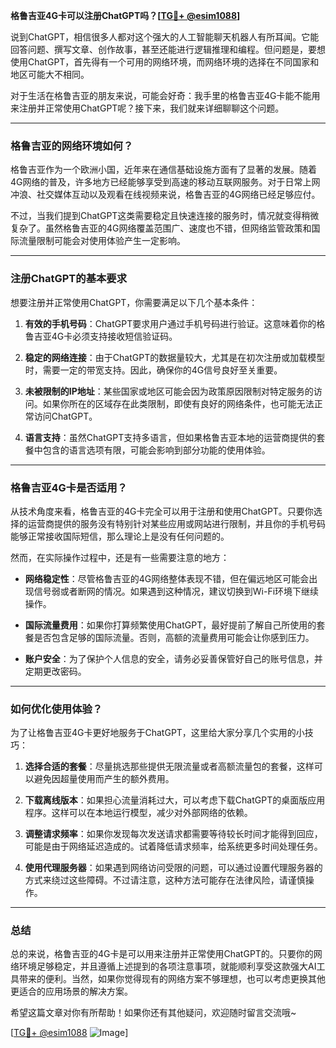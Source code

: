 **格鲁吉亚4G卡可以注册ChatGPT吗？[[TG💪+ @esim1088](https://t.me/s/esim1088)]**

说到ChatGPT，相信很多人都对这个强大的人工智能聊天机器人有所耳闻。它能回答问题、撰写文章、创作故事，甚至还能进行逻辑推理和编程。但问题是，要想使用ChatGPT，首先得有一个可用的网络环境，而网络环境的选择在不同国家和地区可能大不相同。

对于生活在格鲁吉亚的朋友来说，可能会好奇：我手里的格鲁吉亚4G卡能不能用来注册并正常使用ChatGPT呢？接下来，我们就来详细聊聊这个问题。

---

### 格鲁吉亚的网络环境如何？

格鲁吉亚作为一个欧洲小国，近年来在通信基础设施方面有了显著的发展。随着4G网络的普及，许多地方已经能够享受到高速的移动互联网服务。对于日常上网冲浪、社交媒体互动以及观看在线视频来说，格鲁吉亚的4G网络已经足够应付。

不过，当我们提到ChatGPT这类需要稳定且快速连接的服务时，情况就变得稍微复杂了。虽然格鲁吉亚的4G网络覆盖范围广、速度也不错，但网络监管政策和国际流量限制可能会对使用体验产生一定影响。

---

### 注册ChatGPT的基本要求

想要注册并正常使用ChatGPT，你需要满足以下几个基本条件：

1. **有效的手机号码**：ChatGPT要求用户通过手机号码进行验证。这意味着你的格鲁吉亚4G卡必须支持接收短信验证码。
   
2. **稳定的网络连接**：由于ChatGPT的数据量较大，尤其是在初次注册或加载模型时，需要一定的带宽支持。因此，确保你的4G信号良好至关重要。

3. **未被限制的IP地址**：某些国家或地区可能会因为政策原因限制对特定服务的访问。如果你所在的区域存在此类限制，即使有良好的网络条件，也可能无法正常访问ChatGPT。

4. **语言支持**：虽然ChatGPT支持多语言，但如果格鲁吉亚本地的运营商提供的套餐中包含的语言选项有限，可能会影响到部分功能的使用体验。

---

### 格鲁吉亚4G卡是否适用？

从技术角度来看，格鲁吉亚的4G卡完全可以用于注册和使用ChatGPT。只要你选择的运营商提供的服务没有特别针对某些应用或网站进行限制，并且你的手机号码能够正常接收国际短信，那么理论上是没有任何问题的。

然而，在实际操作过程中，还是有一些需要注意的地方：

- **网络稳定性**：尽管格鲁吉亚的4G网络整体表现不错，但在偏远地区可能会出现信号弱或者断网的情况。如果遇到这种情况，建议切换到Wi-Fi环境下继续操作。

- **国际流量费用**：如果你打算频繁使用ChatGPT，最好提前了解自己所使用的套餐是否包含足够的国际流量。否则，高额的流量费用可能会让你感到压力。

- **账户安全**：为了保护个人信息的安全，请务必妥善保管好自己的账号信息，并定期更改密码。

---

### 如何优化使用体验？

为了让格鲁吉亚4G卡更好地服务于ChatGPT，这里给大家分享几个实用的小技巧：

1. **选择合适的套餐**：尽量挑选那些提供无限流量或者高额流量包的套餐，这样可以避免因超量使用而产生的额外费用。

2. **下载离线版本**：如果担心流量消耗过大，可以考虑下载ChatGPT的桌面版应用程序。这样可以在本地运行模型，减少对外部网络的依赖。

3. **调整请求频率**：如果你发现每次发送请求都需要等待较长时间才能得到回应，可能是由于网络延迟造成的。试着降低请求频率，给系统更多时间处理任务。

4. **使用代理服务器**：如果遇到网络访问受限的问题，可以通过设置代理服务器的方式来绕过这些障碍。不过请注意，这种方法可能存在法律风险，请谨慎操作。

---

### 总结

总的来说，格鲁吉亚的4G卡是可以用来注册并正常使用ChatGPT的。只要你的网络环境足够稳定，并且遵循上述提到的各项注意事项，就能顺利享受这款强大AI工具带来的便利。当然，如果你觉得现有的网络方案不够理想，也可以考虑更换其他更适合的应用场景的解决方案。

希望这篇文章对你有所帮助！如果你还有其他疑问，欢迎随时留言交流哦~

[[TG💪+ @esim1088](https://t.me/s/esim1088) ![Image](https://i.postimg.cc/4NQfJmqS/Snipaste-2025-05-13-00-14-12.png)]